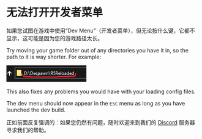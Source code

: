 # 无法打开开发者菜单

如果您试图在游戏中使用“Dev Menu”（开发者菜单），但无论按什么键，它都不显示，这可能是因为您的游戏路径太长。

Try moving your game folder out of any directories you have it in, so the path to it is way shorter. For example:

![](../.gitbook/assets/image%20%2815%29.png)

This also fixes any problems you would have with your loading config files.

The dev menu should now appear in the `ESC` menu as long as you have launched the dev build.

正如前面反复强调的：如果您仍然有问题，随时欢迎来到我们的 [Discord](https://discord.gg/R5Reloaded) 服务器寻求我们的帮助。

